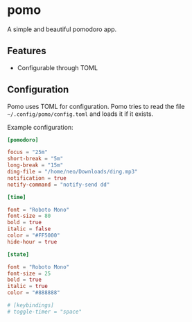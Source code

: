 # pomo

A simple and beautiful pomodoro app.

## Features

- Configurable through TOML

## Configuration

Pomo uses TOML for configuration. Pomo tries to read the file ``~/.config/pomo/config.toml`` and loads
it if it exists.

Example configuration:

```toml
[pomodoro]

focus = "25m"
short-break = "5m"
long-break = "15m"
ding-file = "/home/neo/Downloads/ding.mp3"
notification = true
notify-command = "notify-send dd"

[time]

font = "Roboto Mono"
font-size = 80
bold = true
italic = false
color = "#FF5000"
hide-hour = true

[state]

font = "Roboto Mono"
font-size = 25
bold = true
italic = true
color = "#888888"

# [keybindings]
# toggle-timer = "space"
```
